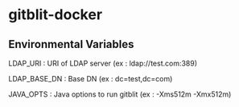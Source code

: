 gitblit-docker
==============

Environmental Variables
-----------------------

LDAP_URI : URI of LDAP server (ex : ldap://test.com:389)

LDAP_BASE_DN : Base DN (ex : dc=test,dc=com)

JAVA_OPTS : Java options to run gitblit (ex : -Xms512m -Xmx512m)
